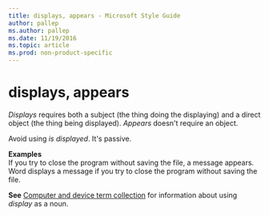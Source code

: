 ```yaml
---
title: displays, appears - Microsoft Style Guide
author: pallep
ms.author: pallep
ms.date: 11/19/2016
ms.topic: article
ms.prod: non-product-specific
---
```


# displays, appears

*Displays* requires both a subject (the thing doing the displaying) and a direct object (the thing being displayed). *Appears* doesn't require an object. 

Avoid using *is displayed*. It's passive.

**Examples**  
If you try to close the program without saving the file, a message appears.   
Word displays a message if you try to close the program without saving the file. 

**See** [](/style-guide/a-z-word-list-term-collections/term-collections/computer-device-terms)[Computer and device term collection](/style-guide/a-z-word-list-term-collections/term-collections/computer-device-terms) for information about using *display* as a noun.
